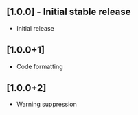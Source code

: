 ## [1.0.0] - Initial stable release

* Initial release
 
## [1.0.0+1]

* Code formatting

## [1.0.0+2]

* Warning suppression

